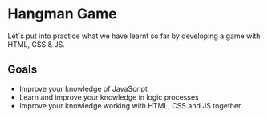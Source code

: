 # Hangman Game

Let´s put into practice what we have learnt so far by developing a game with HTML, CSS & JS.

## Goals

- Improve your knowledge of JavaScript
- Learn and improve your knowledge in logic processes
- Improve your knowledge working with HTML, CSS and JS together.
